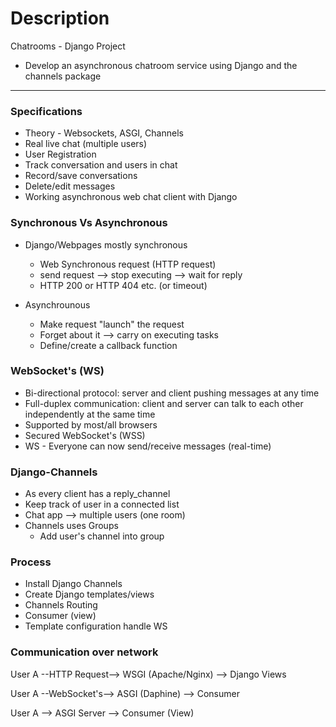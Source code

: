 # Description
Chatrooms - Django Project
- Develop an asynchronous chatroom service using Django and the channels package

----
### Specifications
- Theory - Websockets, ASGI, Channels
- Real live chat (multiple users)
- User Registration
- Track conversation and users in chat
- Record/save conversations
- Delete/edit messages
- Working asynchronous web chat client with Django


### Synchronous Vs Asynchronous
- Django/Webpages mostly synchronous
    - Web Synchronous request (HTTP request)
    - send request --> stop executing --> wait for reply
    - HTTP 200 or HTTP 404 etc. (or timeout)

- Asynchrounous
    - Make request "launch" the request 
    - Forget about it --> carry on executing tasks
    - Define/create a callback function

### WebSocket's (WS)
- Bi-directional protocol: server and client pushing messages at any time
- Full-duplex communication: client and server can talk to each other independently at the same time
- Supported by most/all browsers
- Secured WebSocket's (WSS)
- WS - Everyone can now send/receive messages (real-time)

### Django-Channels
- As every client has a reply_channel
- Keep track of user in a connected list
- Chat app --> multiple users (one room)
- Channels uses Groups
    - Add user's channel into group

### Process
- Install Django Channels
- Create Django templates/views
- Channels Routing
- Consumer (view)
- Template configuration handle WS

### Communication over network
User A --HTTP Request--> WSGI (Apache/Nginx) --> Django Views

User A --WebSocket's--> ASGI (Daphine) --> Consumer

User A --> ASGI Server --> Consumer (View)